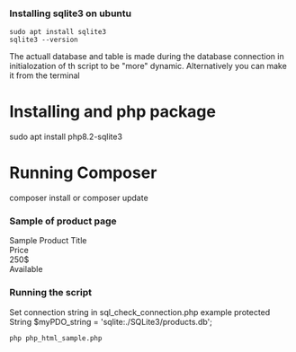 ### Installing sqlite3 on ubuntu
```
sudo apt install sqlite3
sqlite3 --version 
```
The actuall database and table is made during the database connection in initialozation of th script to be "more" dynamic.
Alternatively you can make it from the terminal

# Installing and php package 
sudo apt install php8.2-sqlite3
# Running Composer
composer install or composer update
### Sample of product page
<!-- It needs a prototype to read all the values and cover all the needed case. In this example is use the Fictional product ID 1256-->
<!-- Supported currencies with 2 decimal digits
$ USA Dollars USD
€ Euros EUR
£ Pounds GBP
-->
<!doctype html>
<html>
<head>
<title>Product Page</title>
<meta name="description" content="Our first page">
<meta name="keywords" content="html tutorial template">
</head>
<body>
<div id="product_1256_title">Sample Product Title</div>
<div id="product_1256__ditails">Price
    <div id="product_1256__price">250$</div>
    <div id="product_1256__availability">Available</div>
</div>
</body>
</html>

### Running the script

Set connection string in sql_check_connection.php
example protected String $myPDO_string = 'sqlite:./SQLite3/products.db'; 
```
php php_html_sample.php
```
